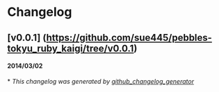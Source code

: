 # Changelog

## [v0.0.1] (https://github.com/sue445/pebbles-tokyu_ruby_kaigi/tree/v0.0.1)
#### 2014/03/02


\* *This changelog was generated by [github_changelog_generator](https://github.com/skywinder/Github-Changelog-Generator)*